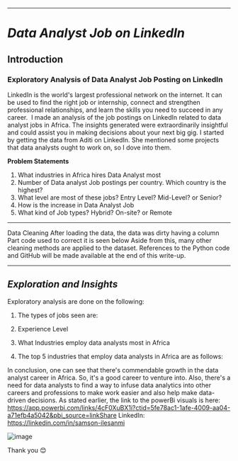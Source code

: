
---

# *Data Analyst Job on LinkedIn*

## **Introduction**
### **Exploratory Analysis of Data Analyst Job Posting on LinkedIn**
LinkedIn is the world's largest professional network on the internet. It can be used to find the right job or internship, connect and strengthen professional relationships, and learn the skills you need to succeed in any career. 
I made an analysis of the job postings on LinkedIn related to data analyst jobs in Africa. The insights generated were extraordinarily insightful and could assist you in making decisions about your next big gig.
I started by getting the data from Aditi on LinkedIn. She mentioned some projects that data analysts ought to work on, so I dove into them.

**Problem Statements**
1. What industries in Africa hires Data Analyst most
2. Number of Data analyst Job postings per country. Which country is the highest?
3. What level are most of these jobs? Entry Level? Mid-Level? or Senior?
4. How is the increase in Data Analyst Job
5. What kind of Job types? Hybrid? On-site? or Remote
---

Data Cleaning
After loading the data, the data was dirty having a column 
Part code used to correct it is seen below
Aside from this, many other cleaning methods are applied to the dataset. References to the Python code and GitHub will be made available at the end of this write-up.

---

## *Exploration and Insights*
Exploratory analysis are done on the following:
1. The types of jobs seen are:

2. Experience Level

3. What Industries employ data analysts most in Africa

4. The top 5 industries that employ data analysts in Africa are as follows:

In conclusion, one can see that there's commendable growth in the data analyst career in Africa. So, it's a good career to venture into. Also, there's a need for data analysts to find a way to infuse data analytics into other careers and professions to make work easier and also help make data-driven decisions.
As stated earlier, the link to the powerBi visuals is here: https://app.powerbi.com/links/4cF0XuBX1i?ctid=5fe78ac1-1afe-4009-aa04-a71efb4a5042&pbi_source=linkShare
LinkedIn: https://linkedin.com/in/samson-ilesanmi

![image](https://user-images.githubusercontent.com/68794860/213948665-b517ccee-1c02-47f4-bae4-00017a68134c.png)

Thank you 😊
